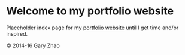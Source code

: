 # Welcome to my portfolio website

Placeholder index page for my [portfolio website](http://www.garyzhao.com) until I get time and/or inspired.

© 2014-16 Gary Zhao

